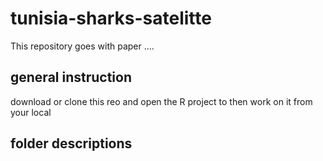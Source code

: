 # tunisia-sharks-satelitte

This repository goes with paper ....

## general instruction
download or clone this reo and open the R project to then work on it from your local

## folder descriptions
